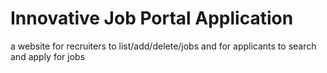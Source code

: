 # Innovative Job Portal Application
 a website for recruiters to list/add/delete/jobs and for applicants to  search and apply for jobs
